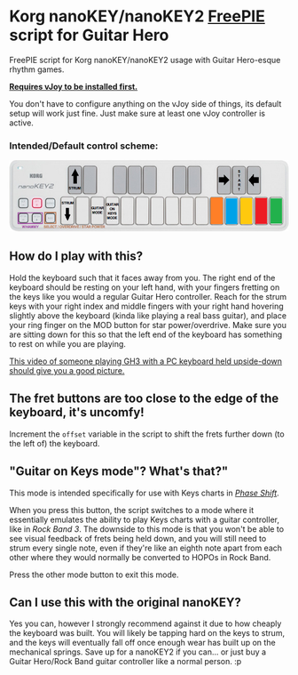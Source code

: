 # Korg nanoKEY/nanoKEY2 [FreePIE](https://andersmalmgren.github.io/FreePIE/) script for Guitar Hero
FreePIE script for Korg nanoKEY/nanoKEY2 usage with Guitar Hero-esque rhythm games.

[**Requires vJoy to be installed first.**](http://vjoystick.sourceforge.net/site/)

You don't have to configure anything on the vJoy side of things, its default setup will work just fine. Just make sure at least one vJoy controller is active.

### Intended/Default control scheme:

![alt text](https://github.com/20excal07/KorgNanokeyForGuitarHero/raw/master/NanokeyGH.png)

## **How do I play with this?**
Hold the keyboard such that it faces away from you. The right end of the keyboard should be resting on your left hand, with your fingers fretting on the keys like you would a regular Guitar Hero controller. Reach for the strum keys with your right index and middle fingers with your right hand hovering slightly above the keyboard (kinda like playing a real bass guitar), and place your ring finger on the MOD button for star power/overdrive. Make sure you are sitting down for this so that the left end of the keyboard has something to rest on while you are playing.

[This video of someone playing GH3 with a PC keyboard held upside-down should give you a good picture.](https://www.youtube.com/watch?v=CrDsT99ml9Y)

## **The fret buttons are too close to the edge of the keyboard, it's uncomfy!**
Increment the `offset` variable in the script to shift the frets further down (to the left of) the keyboard.

## "Guitar on Keys mode"? What's that?"
This mode is intended specifically for use with Keys charts in [_Phase Shift_](http://www.dwsk.co.uk/index_phase_shift.html).

When you press this button, the script switches to a mode where it essentially emulates the ability to play Keys charts with a guitar controller, like in _Rock Band 3_. The downside to this mode is that you won't be able to see visual feedback of frets being held down, and you will still need to strum every single note, even if they're like an eighth note apart from each other where they would normally be converted to HOPOs in Rock Band.

Press the other mode button to exit this mode.

## Can I use this with the original nanoKEY?
Yes you can, however I strongly recommend against it due to how cheaply the keyboard was built. You will likely be tapping hard on the keys to strum, and the keys will eventually fall off once enough wear has built up on the mechanical springs. Save up for a nanoKEY2 if you can... or just buy a Guitar Hero/Rock Band guitar controller like a normal person. :p
